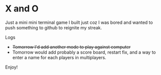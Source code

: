 
# X and O

Just a mini mini terminal game I built just coz I was bored and wanted to push something to github to reignite my streak.

Logs
- ~~Tomorrow I'd add another mode to play against computer~~
- Tomorrow would add probably a score board, restart fix, and a way to enter a name for each players in multiplayers.

Enjoy!
